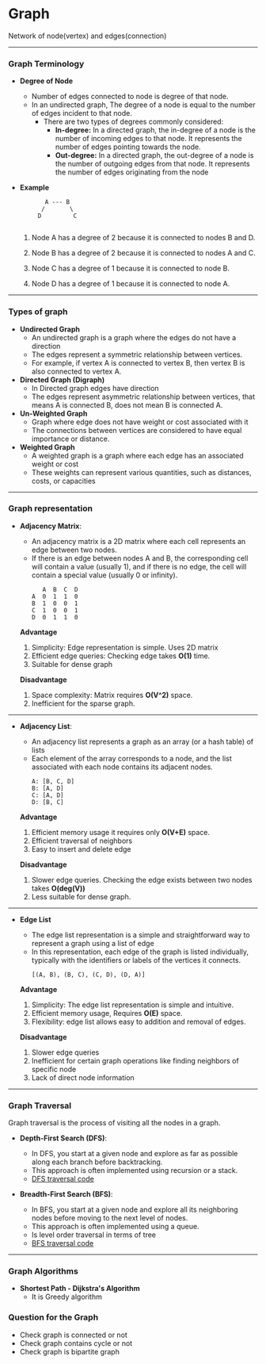 # Graph
Network of node(vertex) and edges(connection)


---

### Graph Terminology
- **Degree of Node**
  - Number of edges connected to node is degree of that node.
  - In an undirected graph, The degree of a node is equal to the number of edges incident to that node.
    - There are two types of degrees commonly considered:
      - **In-degree:** In a directed graph, the in-degree of a node is the number of incoming edges to that node. It represents the number of edges pointing towards the node. 
      - **Out-degree:** In a directed graph, the out-degree of a node is the number of outgoing edges from that node. It represents the number of edges originating from the node
        
- **Example**
  ```agsl
         A --- B
        /       \
       D         C
        
    ```
  1. Node A has a degree of 2 because it is connected to nodes B and D.
      
  2. Node B has a degree of 2 because it is connected to nodes A and C.
    
  3. Node C has a degree of 1 because it is connected to node B.
      
  4. Node D has a degree of 1 because it is connected to node A.
      

---
### Types of graph
- **Undirected Graph**
  - An undirected graph is a graph where the edges do not have a direction
  - The edges represent a symmetric relationship between vertices. 
  - For example, if vertex A is connected to vertex B, then vertex B is also connected to vertex A.
- **Directed Graph (Digraph)**
  - In Directed graph edges have direction
  - The edges represent asymmetric relationship between vertices, that means A is connected B, does not mean B is connected A.
- **Un-Weighted Graph**
  - Graph where edge does not have weight or cost associated with it
  - The connections between vertices are considered to have equal importance or distance.
- **Weighted Graph**
  - A weighted graph is a graph where each edge has an associated weight or cost
  - These weights can represent various quantities, such as distances, costs, or capacities

---

### Graph representation
- **Adjacency Matrix**:
  - An adjacency matrix is a 2D matrix where each cell represents an edge between two nodes.
  - If there is an edge between nodes A and B, the corresponding cell will contain a value (usually 1), and if there is no edge, the cell will contain a special value (usually 0 or infinity).
    ```agsl
       A  B  C  D
    A  0  1  1  0
    B  1  0  0  1
    C  1  0  0  1
    D  0  1  1  0
    ```
  **Advantage** 
  1. Simplicity: Edge representation is simple. Uses 2D matrix
  2. Efficient edge queries: Checking edge takes **O(1)** time.
  3. Suitable for dense graph
 
  **Disadvantage**
  1. Space complexity: Matrix requires **O(V^2)** space.
  2. Inefficient for the sparse graph.

---

- **Adjacency List**:
  - An adjacency list represents a graph as an array (or a hash table) of lists
  - Each element of the array corresponds to a node, and the list associated with each node contains its adjacent nodes.
    ```agsl
    A: [B, C, D]
    B: [A, D]
    C: [A, D]
    D: [B, C]
    ```
  **Advantage**
  1. Efficient memory usage it requires only **O(V+E)** space.
  2. Efficient traversal of neighbors
  3. Easy to insert and delete edge

  **Disadvantage**
  1. Slower edge queries. Checking the edge exists between two nodes takes **O(deg(V))**
  2. Less suitable for dense graph.


---

- **Edge List**
  - The edge list representation is a simple and straightforward way to represent a graph using a list of edge
  -  In this representation, each edge of the graph is listed individually, typically with the identifiers or labels of the vertices it connects.
      ```agsl
      [(A, B), (B, C), (C, D), (D, A)]
      ```
  **Advantage**
  1. Simplicity: The edge list representation is simple and intuitive.
  2. Efficient memory usage, Requires **O(E)** space.
  3. Flexibility: edge list allows easy to addition and removal of edges.

  **Disadvantage**
  1. Slower edge queries
  2. Inefficient for certain graph operations like finding neighbors of specific node
  3. Lack of direct node information
---

### Graph Traversal
Graph traversal is the process of visiting all the nodes in a graph.
- **Depth-First Search (DFS)**: 
  - In DFS, you start at a given node and explore as far as possible along each branch before backtracking. 
  - This approach is often implemented using recursion or a stack.
  - [DFS traversal code](DfsTraversal.kt)

- **Breadth-First Search (BFS)**: 
  - In BFS, you start at a given node and explore all its neighboring nodes before moving to the next level of nodes. 
  - This approach is often implemented using a queue.
  - Is level order traversal in terms of tree
  - [BFS traversal code](BfsTraversal.kt)


---

### Graph Algorithms
- **Shortest Path - Dijkstra's Algorithm**
  - It is Greedy algorithm


### Question for the Graph
- Check graph is connected or not
- Check graph contains cycle or not
- Check graph is bipartite graph